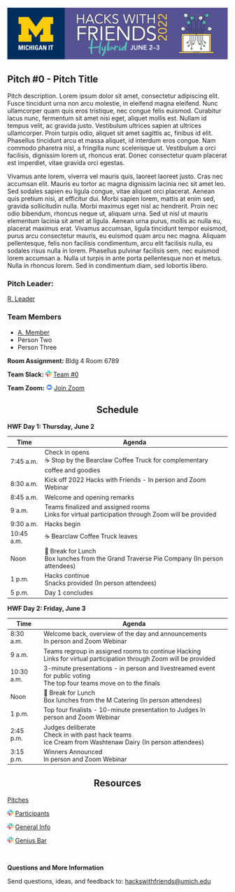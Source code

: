[![Banner](assets/HacksWFriends2022-WebBanner1920x450.png)](https://it.umich.edu/community/hacks-with-friends/2022)

<h2>Pitch #0 - Pitch Title</h2>

  Pitch description. Lorem ipsum dolor sit amet, consectetur adipiscing elit. Fusce tincidunt urna non arcu molestie, in eleifend magna eleifend. Nunc ullamcorper quam quis eros tristique, nec congue felis euismod. Curabitur lacus nunc, fermentum sit amet nisi eget, aliquet mollis est. Nullam id tempus velit, ac gravida justo. Vestibulum ultrices sapien at ultrices ullamcorper. Proin turpis odio, aliquet sit amet sagittis ac, finibus id elit. Phasellus tincidunt arcu et massa aliquet, id interdum eros congue. Nam commodo pharetra nisl, a fringilla nunc scelerisque ut. Vestibulum a orci facilisis, dignissim lorem ut, rhoncus erat. Donec consectetur quam placerat est imperdiet, vitae gravida orci egestas.



Vivamus ante lorem, viverra vel mauris quis, laoreet laoreet justo. Cras nec accumsan elit. Mauris eu tortor ac magna dignissim lacinia nec sit amet leo. Sed sodales sapien eu ligula congue, vitae aliquet orci placerat. Aenean quis pretium nisi, at efficitur dui. Morbi sapien lorem, mattis at enim sed, gravida sollicitudin nulla. Morbi maximus eget nisl ac hendrerit. Proin nec odio bibendum, rhoncus neque ut, aliquam urna. Sed ut nisl ut mauris elementum lacinia sit amet at ligula. Aenean urna purus, mollis ac nulla eu, placerat maximus erat. Vivamus accumsan, ligula tincidunt tempor euismod, purus arcu consectetur mauris, eu euismod quam arcu nec magna. Aliquam pellentesque, felis non facilisis condimentum, arcu elit facilisis nulla, eu sodales risus nulla in lorem. Phasellus pulvinar facilisis sem, nec euismod lorem accumsan a. Nulla ut turpis in ante porta pellentesque non et metus. Nulla in rhoncus lorem. Sed in condimentum diam, sed lobortis libero.

<h3>Pitch Leader:</h3>

[R. Leader](mailto:noreply@umich.edu)

<h3>Team Members</h3>

- [A. Member](mailto:noreply@umich.edu)
- Person Two
- Person Three


**Room Assignment:** Bldg 4 Room 6789

**Team Slack:** <img src="assets/slack.png" width=14> [Team #0](https://um-its-mi-it.slack.com/archives/REPLACEME)

**Team Zoom:** <img src="assets/zoom.png" width=14> [Join Zoom](https://umich.zoom.us/REPLACEME)

<h2 align="center">Schedule</h2>

**HWF Day 1: Thursday, June 2**

|Time|Agenda|
|---|---|
|7:45 a.m.|Check in opens</br>:coffee: Stop by the Bearclaw Coffee Truck for complementary coffee and goodies|
|8:30 a.m.|Kick off 2022 Hacks with Friends - In person and Zoom Webinar|
|8:45 a.m.|Welcome and opening remarks|
|9 a.m.|Teams finalized and assigned rooms</br>Links for virtual participation through Zoom will be provided|
|9:30 a.m.|Hacks begin|
|10:45 a.m.|:coffee: Bearclaw Coffee Truck leaves|
|Noon|:fork_and_knife: Break for Lunch</br>Box lunches from the Grand Traverse Pie Company (In person attendees)|
|1 p.m.|Hacks continue</br>Snacks provided (In person attendees)|
|5 p.m.|Day 1 concludes|

**HWF Day 2: Friday, June 3**

|Time|Agenda|
|---|---|
|8:30 a.m.|Welcome back, overview of the day and announcements</br>In person and Zoom Webinar|
|9 a.m.|Teams regroup in assigned rooms to continue Hacking</br>Links for virtual participation through Zoom will be provided|
|10:30 a.m.|3-minute presentations - in person and livestreamed event for public voting</br>The top four teams move on to the finals|
|Noon|:fork_and_knife: Break for Lunch</br>Box lunches from the M Catering (In person attendees)|
|1 p.m.|Top four finalists - 10-minute presentation to Judges In person and Zoom Webinar|
|2:45 p.m.|Judges deliberate</br>Check in with past hack teams</br>Ice Cream from Washtenaw Dairy (In person attendees)|
|3:15 p.m.|Winners Announced</br>In person and Zoom Webinar|

<h2 align="center">Resources</h2>

[Pitches](https://it.umich.edu/community/hacks-with-friends/2022/submitted-pitches)

<img src="assets/slack.png" width=14> [Participants](https://um-its-mi-it.slack.com/archives/C037ACCMW9H)

<img src="assets/slack.png" width=14> [General Info](https://um-its-mi-it.slack.com/archives/C03DN2X79GD)

<img src="assets/slack.png" width=14> [Genius Bar](https://um-its-mi-it.slack.com/archives/C03DR004YP5)



</br>

**Questions and More Information**

Send questions, ideas, and feedback to: hackswithfriends@umich.edu
